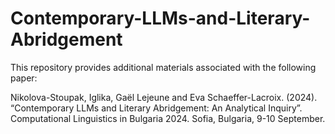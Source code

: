# Contemporary-LLMs-and-Literary-Abridgement

This repository provides additional materials associated with the following paper:  

Nikolova-Stoupak, Iglika, Gaël Lejeune and Eva Schaeffer-Lacroix. (2024). “Contemporary LLMs and Literary Abridgement: An Analytical Inquiry”. Computational Linguistics in Bulgaria 2024. Sofia, Bulgaria, 9-10 September.
